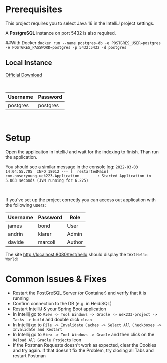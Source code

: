 # Prerequisites
This project requires you to select Java 16 in the IntelliJ project settings.

A **PostgreSQL** instance on port 5432 is also required. 

##With Docker
`docker run --name postgres-db -e POSTGRES_USER=postgres -e POSTGRES_PASSWORD=postgres -p 5432:5432 -d postgres`

## Local Instance
[Official Download](https://www.postgresql.org/download/)

&nbsp;


|Username|Password|
|--------|--------|
|postgres|postgres|

&nbsp;

# Setup
Open the applicaiton in IntelliJ and wait for the indexing to finish. Than run the application.

You should see a similar message in the console log:
`
2022-03-03 14:04:55.705  INFO 18012 --- [  restartedMain] com.noseryoung.uek223.Application        : Started Application in 5.063 seconds (JVM running for 6.225)
`

&nbsp;

If you've set up the project correctly you can access out application with the following users:

|Username|Password|Role|
|--------|--------|----|
|james|bond|User|
|andrin|klarer|Admin|
|davide|marcoli|Author|


The site [http://localhost:8080/test/hello](http://localhost:8080/test/hello) should display the text `Hello World!`


# Common Issues & Fixes
* Restart the PostGreSQL Server (or Container) and verify that it is running
*	Confirm connection to the DB (e.g. in HeidiSQL)
*	Restart IntelliJ & your Spring Boot application
* In Intellij go to `View -> Tool Windows -> Gradle -> uek233-project -> Tasks -> build` and double click `clean`
* In Intellij go to `File -> Invalidate Caches -> Select All Checkboxes -> Invalidate and Restart`
* In Intellij go to `View -> Tool Windows -> Gradle` and then click on the `Reload All Gradle Projects` Icon
* If the Postman Requests doesn't work as expected, clear the Cookies and try again. If that doesn't fix the Problem, try closing all Tabs and restart Postman
